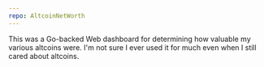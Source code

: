 ```yaml
---
repo: AltcoinNetWorth
---
```

This was a Go-backed Web dashboard for determining how valuable my various altcoins were. I'm not sure I ever used it for much even when I still cared about altcoins.
